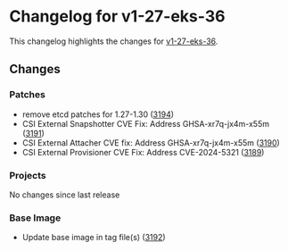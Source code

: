# Changelog for v1-27-eks-36

This changelog highlights the changes for [v1-27-eks-36](https://github.com/aws/eks-distro/tree/v1-27-eks-36).

## Changes

### Patches
* remove etcd patches for 1.27-1.30 ([3194](https://github.com/aws/eks-distro/pull/3194))
* CSI External Snapshotter CVE Fix: Address GHSA-xr7q-jx4m-x55m ([3191](https://github.com/aws/eks-distro/pull/3191))
* CSI External Attacher CVE fix: Address GHSA-xr7q-jx4m-x55m ([3190](https://github.com/aws/eks-distro/pull/3190))
* CSI External Provisioner CVE Fix: Address CVE-2024-5321 ([3189](https://github.com/aws/eks-distro/pull/3189))

### Projects
No changes since last release

### Base Image
* Update base image in tag file(s) ([3192](https://github.com/aws/eks-distro/pull/3192))

